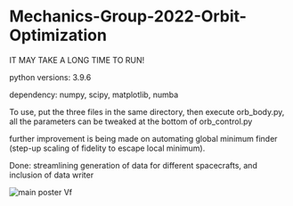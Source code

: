 # Mechanics-Group-2022-Orbit-Optimization
<p>IT MAY TAKE A LONG TIME TO RUN!</p>
<p>python versions: 3.9.6 </p>
<p>
dependency:
numpy, scipy, matplotlib, numba</p>
<p></p>
<p>
To use, put the three files in the same directory, then execute orb_body.py, all the parameters can be tweaked at the bottom of orb_control.py</p>
<p></p>
<p>
further improvement is being made on automating global minimum finder (step-up scaling of fidelity to escape local minimum). </p>
 <p>Done: streamlining generation of data for different spacecrafts, and inclusion of data writer</p>
 
![main poster Vf](https://user-images.githubusercontent.com/20790779/149768417-dce50c09-3bb6-4c61-919d-b4b17db7a692.jpg)
